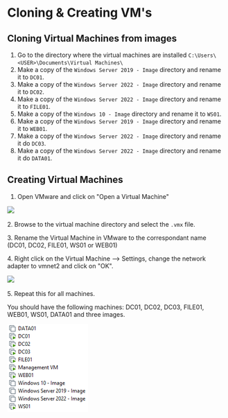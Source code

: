# Cloning & Creating VM's

## Cloning Virtual Machines from images

1. Go to the directory where the virtual machines are installed `C:\Users\<USER>\Documents\Virtual Machines\`
2. Make a copy of the `Windows Server 2019 - Image` directory and rename it to `DC01`.
3. Make a copy of the `Windows Server 2022 - Image` directory and rename it to `DC02`.
4. Make a copy of the `Windows Server 2022 - Image` directory and rename it to `FILE01`.
5. Make a copy of the `Windows 10 - Image` directory and rename it to `WS01`.
6. Make a copy of the `Windows Server 2019 - Image` directory and rename it to `WEB01`.
7. Make a copy of the `Windows Server 2022 - Image` directory and rename it do `DC03`.
8. Make a copy of the `Windows Server 2022 - Image` directory and rename it do `DATA01`.

## Creating Virtual Machines

1. Open VMware and click on "Open a Virtual Machine"

![](<../../.gitbook/assets/afbeelding (63).png>)

2\. Browse to the virtual machine directory and select the `.vmx` file.

3\. Rename the Virtual Machine in VMware to the correspondant name (DC01, DC02, FILE01, WS01 or WEB01)

4\. Right click on the Virtual Machine --> Settings, change the network adapter to vmnet2 and click on "OK".

![](<../../.gitbook/assets/afbeelding (90).png>)

5\. Repeat this for all machines.

You should have the following machines: DC01, DC02, DC03, FILE01, WEB01, WS01, DATA01 and three images.

![](<../../.gitbook/assets/afbeelding (29).png>)
